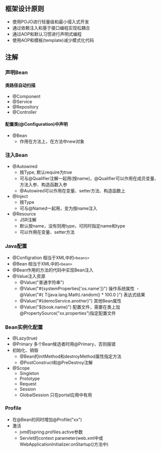 ## 框架设计原则
- 使用POJO进行轻量级和最小侵入式开发
- 通过依赖注入和基于接口编程实现松耦合
- 通过AOP和默认习惯进行声明式编程
- 使用AOP和模板(template)减少模式化代码

## 注解
### 声明Bean
#### 类路径自动扫描
- @Component
- @Service
- @Repository
- @Controller
#### 配置类(@Configuration)中声明
- @Bean
  - 作用在方法上，在方法中new对象
### 注入Bean
- @Autowired
  - 按Type, 默认require为true
  - 可与@Qualifier注解一起用(按name)，@Qualifier可以作用在成员变量、方法入参、构造函数入参
  - @Autowired可以作用在变量、setter方法、构造函数上
- @Inject
  - 按Type
  - 可与@Named一起用，变为按name注入
- @Resource
  - JSR注解
  - 默认按name，没有则用type，可同时指定name和type
  - 可以作用在变量、setter方法
### Java配置
- @Configration 相当于XML中的`<beans>`
- @Bean 相当于XML中的`<bean>`
- @Bean作用的方法的代码中实现Bean注入
- @Value注入资源
  - @Value("普通字符串")
  - @Value("#{systemProperties['os.name']}") 操作系统属性
  - @Value("#{ T(java.lang.Math).random() * 100.0 }") 表达式结果
  - @Value("#{demoService.another}") 其他Bean属性
  - @Value("${book.name}") 配置文件，需要在类上加@PropertySource("xx.properties")指定配置文件

### Bean实例化配置
- @Lazy(true)
- @Primary 多个Bean候选者时用@Primary，否则报错
- 初始化、销毁
  - @Bean的initMethod和destroyMethod属性指定方法
  - @PostConstruct和@PreDestroy注解
- @Scope
  - Singleton
  - Prototype
  - Request
  - Session
  - GlobalSession 只在portal应用中有用

### Profile
- 在@Bean的同时增加@Profile("xx")
- 激活
  - jvm的spring.profiles.active参数
  - Servlet的context parameter(web.xml中或WebApplicationInitializer.onStartup()方法中)


